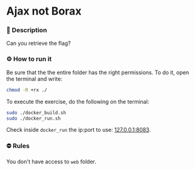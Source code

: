 # Ajax not Borax

### 📄 Description
Can you retrieve the flag?

### ⚙ How to run it
Be sure that the the entire folder has the right permissions.
To do it, open the terminal and write:
```bash
chmod -R +rx ./
```

To execute the exercise, do the following on the terminal:
```bash
sudo ./docker_build.sh
sudo ./docker_run.sh
```

Check inside `docker_run` the ip:port to use: [127.0.0.1:8083](127.0.0.1:8083).

### ⛔ Rules
You don't have access to `web` folder.
